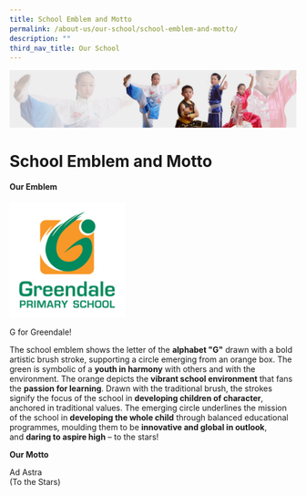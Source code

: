 ```yaml
---
title: School Emblem and Motto
permalink: /about-us/our-school/school-emblem-and-motto/
description: ""
third_nav_title: Our School
---
```

![](/images/About%20Us/subbanner3.jpg)

School Emblem and Motto
=======================

  

#### **Our Emblem**


<img src="/images/school%20logo.jpg"  
     style="width:40%">


G for Greendale!

  

The school emblem shows the letter of the **alphabet "G"** drawn with a bold artistic brush stroke, supporting a circle emerging from an orange box. The green is symbolic of a **youth in harmony** with others and with the environment. The orange depicts the **vibrant school environment** that fans the **passion for learning**. Drawn with the traditional brush, the strokes signify the focus of the school in **developing children of character**, anchored in traditional values. The emerging circle underlines the mission of the school in **developing the whole child** through balanced educational programmes, moulding them to be **innovative and global in outlook**, and **daring to aspire high** – to the stars!

  

**Our Motto**

  

Ad Astra<br>
(To the Stars)